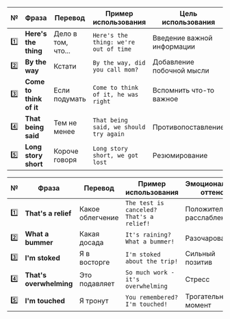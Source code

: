 | №   | Фраза                     | Перевод                     | Пример использования                  | Цель использования            |
|-----|--------------------------|----------------------------|----------------------------------------|-------------------------------|
| 1️⃣  | **Here's the thing**     | Дело в том, что...         | `Here's the thing: we're out of time`  | Введение важной информации    |
| 2️⃣  | **By the way**          | Кстати                     | `By the way, did you call mom?`        | Добавление побочной мысли     |
| 3️⃣  | **Come to think of it**  | Если подумать              | `Come to think of it, he was right`    | Вспомнить что-то важное       |
| 4️⃣  | **That being said**      | Тем не менее               | `That being said, we should try again` | Противопоставление           |
| 5️⃣  | **Long story short**     | Короче говоря              | `Long story short, we got lost`        | Резюмирование                |


| №   | Фраза                     | Перевод                     | Пример использования                  | Эмоциональный оттенок         |
|-----|--------------------------|----------------------------|----------------------------------------|-------------------------------|
| 1️⃣  | **That's a relief**      | Какое облегчение           | `The test is canceled? That's a relief!` | Положительный, расслабление   |
| 2️⃣  | **What a bummer**        | Какая досада               | `It's raining? What a bummer!`         | Разочарование                |
| 3️⃣  | **I'm stoked**          | Я в восторге               | `I'm stoked about the trip!`           | Сильный позитив              |
| 4️⃣  | **That's overwhelming**  | Это подавляет              | `So much work - it's overwhelming`     | Стресс                       |
| 5️⃣  | **I'm touched**         | Я тронут                   | `You remembered? I'm touched!`         | Трогательный момент          |

